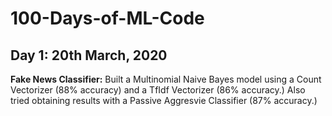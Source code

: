 # 100-Days-of-ML-Code

## Day 1: 20th March, 2020
**Fake News Classifier:**
Built a Multinomial Naive Bayes model using a Count Vectorizer (88% accuracy) and a TfIdf Vectorizer (86% accuracy.) Also tried obtaining results with a Passive Aggresvie Classifier (87% accuracy.)
